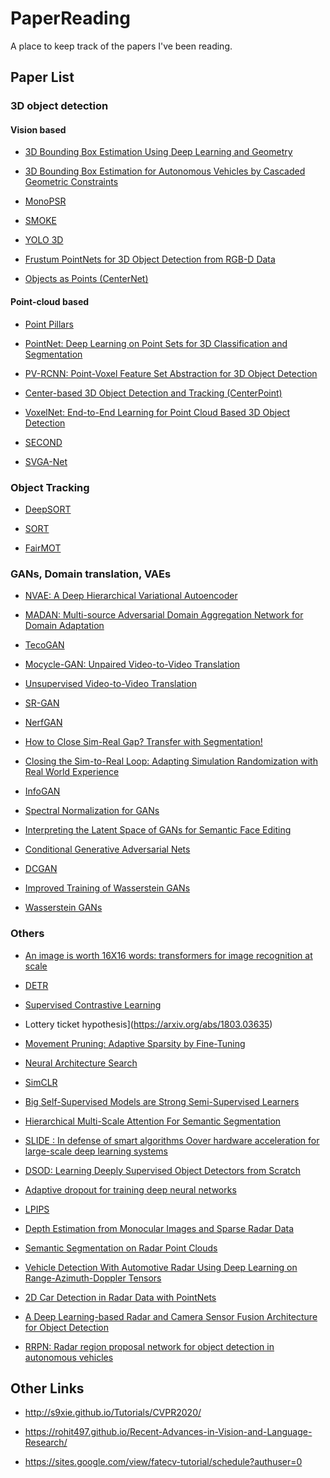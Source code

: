 # PaperReading

A place to keep track of the papers I've been reading.

## Paper List

### 3D object detection

#### Vision based

* [3D Bounding Box Estimation Using Deep Learning and Geometry](https://arxiv.org/abs/1612.00496)

* [3D Bounding Box Estimation for Autonomous Vehicles by Cascaded Geometric Constraints](https://arxiv.org/abs/1909.01867)

* [MonoPSR](https://arxiv.org/abs/1904.01690)

* [SMOKE](https://arxiv.org/abs/2002.10111)

* [YOLO 3D](https://arxiv.org/pdf/1808.02350.pdf)

* [Frustum PointNets for 3D Object Detection from RGB-D Data](https://arxiv.org/pdf/1711.08488.pdf)

* [Objects as Points (CenterNet)](https://arxiv.org/pdf/1904.07850.pdf)

#### Point-cloud based

* [Point Pillars](https://arxiv.org/pdf/1812.05784.pdf)

* [PointNet: Deep Learning on Point Sets for 3D Classification and Segmentation](https://arxiv.org/abs/1612.00593)

* [PV-RCNN: Point-Voxel Feature Set Abstraction for 3D Object Detection](https://arxiv.org/pdf/1912.13192.pdf)

* [Center-based 3D Object Detection and Tracking (CenterPoint)](https://arxiv.org/pdf/2006.11275.pdf)

* [VoxelNet: End-to-End Learning for Point Cloud Based 3D Object Detection](https://arxiv.org/pdf/1711.06396.pdf%20em%2017/12/2017.pdf)

* [SECOND](https://pdfs.semanticscholar.org/5125/a16039cabc6320c908a4764f32596e018ad3.pdf)

* [SVGA-Net](https://arxiv.org/pdf/2006.04043.pdf)

### Object Tracking

* [DeepSORT](https://arxiv.org/pdf/1703.07402.pdf)

* [SORT](https://arxiv.org/pdf/1602.00763.pdf)

* [FairMOT](https://arxiv.org/pdf/2004.01888.pdf)

### GANs, Domain translation, VAEs

* [NVAE: A Deep Hierarchical Variational Autoencoder](https://arxiv.org/pdf/2007.03898.pdf)

* [MADAN: Multi-source Adversarial Domain
Aggregation Network for Domain Adaptation](https://arxiv.org/abs/2003.00820)

* [TecoGAN](https://arxiv.org/pdf/1811.09393.pdf)

* [Mocycle-GAN: Unpaired Video-to-Video Translation](https://arxiv.org/pdf/1908.09514.pdf)

* [Unsupervised Video-to-Video Translation](https://arxiv.org/pdf/1806.03698.pdf)

* [SR-GAN](https://arxiv.org/pdf/1609.04802.pdf)

* [NerfGAN](https://arxiv.org/pdf/2008.02268.pdf)

* [How to Close Sim-Real Gap? Transfer with
Segmentation!](https://arxiv.org/pdf/2005.07695.pdf)

* [Closing the Sim-to-Real Loop:
Adapting Simulation Randomization with Real World Experience](https://arxiv.org/pdf/1810.05687.pdf)

* [InfoGAN](https://arxiv.org/abs/1606.03657)

* [Spectral Normalization for GANs](https://arxiv.org/abs/1802.05957)

* [Interpreting the Latent Space of GANs for Semantic Face Editing](https://arxiv.org/abs/1907.10786)

* [Conditional Generative Adversarial Nets](https://arxiv.org/abs/1411.1784)

* [DCGAN](https://arxiv.org/pdf/1511.06434.pdf)

* [Improved Training of Wasserstein GANs](https://arxiv.org/abs/1704.00028)

* [Wasserstein GANs](https://arxiv.org/abs/1701.07875)

### Others

* [An image is worth 16X16 words:
transformers for image recognition at scale](https://openreview.net/pdf?id=YicbFdNTTy)

* [DETR](https://arxiv.org/pdf/2005.12872.pdf)

* [Supervised Contrastive Learning](https://arxiv.org/pdf/2004.11362.pdf)

* Lottery ticket hypothesis](https://arxiv.org/abs/1803.03635)

* [Movement Pruning: Adaptive Sparsity by Fine-Tuning](https://arxiv.org/pdf/2005.07683.pdf)

* [Neural Architecture Search](https://arxiv.org/pdf/1808.05377.pdf)

* [SimCLR](https://arxiv.org/pdf/2002.05709.pdf)

* [Big Self-Supervised Models are Strong Semi-Supervised Learners](https://arxiv.org/pdf/2006.10029.pdf)

* [Hierarchical Multi-Scale Attention For Semantic
Segmentation](https://arxiv.org/pdf/2005.10821.pdf)

* [SLIDE : In defense of smart algorithms Oover hardware acceleration for large-scale deep learning systems](https://arxiv.org/pdf/1903.03129.pdf)

* [DSOD: Learning Deeply Supervised Object Detectors from Scratch](https://arxiv.org/abs/1708.01241)

* [Adaptive dropout for training deep neural networks](https://papers.nips.cc/paper/5032-adaptive-dropout-for-training-deep-neural-networks.pdf)

* [LPIPS](https://arxiv.org/pdf/1801.03924.pdf)

* [Depth Estimation from Monocular Images and Sparse Radar Data](https://arxiv.org/pdf/2010.00058.pdf)

* [Semantic Segmentation on Radar Point Clouds](https://ieeexplore.ieee.org/document/8455344)

* [Vehicle Detection With Automotive Radar Using Deep Learning on Range-Azimuth-Doppler Tensors](https://openaccess.thecvf.com/content_ICCVW_2019/papers/CVRSUAD/Major_Vehicle_Detection_With_Automotive_Radar_Using_Deep_Learning_on_Range-Azimuth-Doppler_ICCVW_2019_paper.pdf)

* [2D Car Detection in Radar Data with PointNets](https://arxiv.org/abs/1904.08414)

* [A Deep Learning-based Radar and Camera Sensor Fusion Architecture for Object Detection](https://www.astyx.com/fileadmin/redakteur/dokumente/Automotive_Radar_Dataset_for_Deep_learning_Based_3D_Object_Detection.PDF)

* [RRPN: Radar region proposal network for object detection in autonomous vehicles](https://arxiv.org/abs/1905.00526)

## Other Links

* http://s9xie.github.io/Tutorials/CVPR2020/

* https://rohit497.github.io/Recent-Advances-in-Vision-and-Language-Research/

* https://sites.google.com/view/fatecv-tutorial/schedule?authuser=0